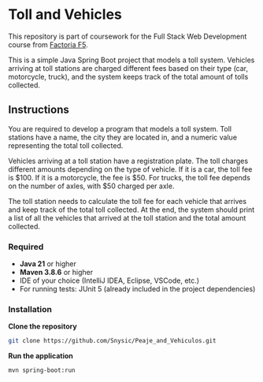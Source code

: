 # Toll and Vehicles

This repository is part of coursework for the Full Stack Web Development course from [Factoria F5](https://factoriaf5.org).

This is a simple Java Spring Boot project that models a toll system. Vehicles arriving at toll stations are charged different fees based on their type (car, motorcycle, truck), and the system keeps track of the total amount of tolls collected.


## Instructions 

You are required to develop a program that models a toll system. Toll stations have a name, the city they are located in, and a numeric value representing the total toll collected.

Vehicles arriving at a toll station have a registration plate. The toll charges different amounts depending on the type of vehicle. If it is a car, the toll fee is $100. If it is a motorcycle, the fee is $50. For trucks, the toll fee depends on the number of axles, with $50 charged per axle.

The toll station needs to calculate the toll fee for each vehicle that arrives and keep track of the total toll collected. At the end, the system should print a list of all the vehicles that arrived at the toll station and the total amount collected.

### Required

- **Java 21** or higher
- **Maven 3.8.6** or higher
- IDE of your choice (IntelliJ IDEA, Eclipse, VSCode, etc.)
- For running tests: JUnit 5 (already included in the project dependencies)


### Installation

**Clone the repository**

```bash
git clone https://github.com/Snysic/Peaje_and_Vehiculos.git
```

**Run the application**

```bash
mvn spring-boot:run
```